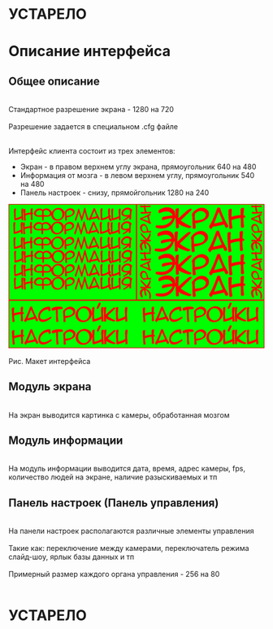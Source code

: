<h1>УСТАРЕЛО</h1>
<h1>Описание интерфейса</h1>


<h2>Общее описание</h2>

<br>Стандартное разрешение экрана - 1280 на 720</br>
<br>Разрешение задается в специальном .cfg файле</br>

<br>Интерфейс клиента состоит из трех элементов: </br>
<ul> 
  <li>Экран - в правом верхнем углу экрана, прямоугольник 640 на 480</li>
  <li>Информация от мозга - в левом верхнем углу, прямоугольник 540 на 480</li>
  <li>Панель настроек - снизу, прямойгольник 1280 на 240</li>
</ul>

<img src="img/interface_model.png" alt="Макет интерфейса">
<p>Рис. Макет интерфейса</p>
<p></p>

<h2>Модуль экрана</h2>
<br>На экран выводится картинка с камеры, обработанная мозгом</br>

<h2>Модуль информации</h2>
<br>На модуль информации выводится дата, время, адрес камеры, fps, количество людей на экране, наличие разыскиваемых и тп</br>

<h2>Панель настроек (Панель управления)</h2>
<br>На панели настроек располагаются различные элементы управления</br>
<br>Такие как: переключение между камерами, переключатель режима слайд-шоу, ярлык базы данных и тп</br>
<br>Примерный размер каждого органа управления - 256 на 80</br>


<img>
<h1>УСТАРЕЛО</h1>
